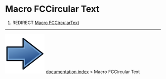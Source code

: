 # Macro FCCircular Text
1.  REDIRECT [Macro FCCircularText](Macro_FCCircularText.md)



---
![](images/Button_right.svg) [documentation index](../README.md) > Macro FCCircular Text
